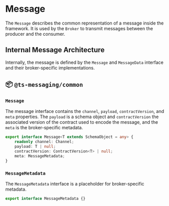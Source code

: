 # Message

The `Message` describes the common representation of a message inside the framework. It is used by the `Broker` to transmit messages between the producer and the consumer.

## Internal Message Architecture

Internally, the message is defined by the `Message` and `MessageData` interface and their broker-specific implementations.

## :package: `@ts-messaging/common`

### `Message`

The message interface contains the `channel`, `payload`, `contractVersion`, and `meta` properties. The `payload` is a schema object and `contractVersion` the associated version of the contract used to encode the message, and the `meta` is the broker-specific metadata.

```ts
export interface Message<T extends SchemaObject = any> {
    readonly channel: Channel;
    payload: T | null;
    contractVersion: ContractVersion<T> | null;
    meta: MessageMetadata;
}
```

### `MessageMetadata`

The `MessageMetadata` interface is a placeholder for broker-specific metadata.

```ts
export interface MessageMetadata {}
```

